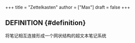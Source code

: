 +++
title = "Zettelkasten"
author = ["Max"]
draft = false
+++

## DEFINITION {#definition}

将笔记相互连接形成一个网状结构的超文本笔记系统
